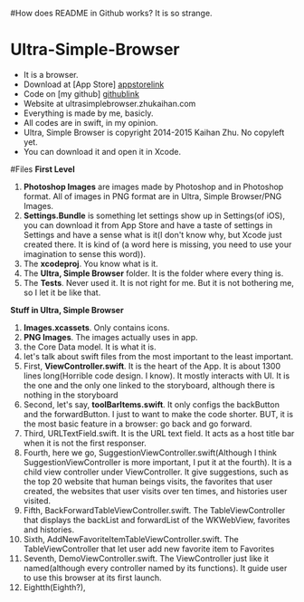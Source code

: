 #How does README in Github works? It is so strange.
# Ultra-Simple-Browser
* It is a browser.
* Download at [App Store] [appstorelink]
* Code on [my github] [githublink]
* Website at ultrasimplebrowser.zhukaihan.com
* Everything is made by me, basicly. 
* All codes are in swift, in my opinion. 
* Ultra, Simple Browser is copyright 2014-2015 Kaihan Zhu. No copyleft yet. 
* You can download it and open it in Xcode. 

#Files
**First Level**

1. **Photoshop Images** are images made by Photoshop and in Photoshop format. All of images in PNG format are in Ultra, Simple Browser/PNG Images. 
2. **Settings.Bundle** is something let settings show up in Settings(of iOS), you can download it from App Store and have a taste of settings in Settings and have a sense what is it(I don't know why, but Xcode just created there. It is kind of (a word here is missing, you need to use your imagination to sense this word)).
3. The **xcodeproj**. You know what is it.
4. The **Ultra, Simple Browser** folder. It is the folder where every thing is. 
5. The **Tests**. Never used it. It is not right for me. But it is not bothering me, so I let it be like that.

**Stuff in Ultra, Simple Browser**

1. **Images.xcassets**. Only contains icons. 
2. **PNG Images**. The images actually uses in app. 
3. the Core Data model. It is what it is. 
4. let's talk about swift files from the most important to the least important. 
5. First, **ViewController.swift**. It is the heart of the App. It is about 1300 lines long(Horrible code design. I know). It mostly interacts with UI. It is the one and the only one linked to the storyboard, although there is nothing in the storyboard
6. Second, let's say, **toolBarItems.swift**. It only configs the backButton and the forwardButton. I just to want to make the code shorter. BUT, it is the most basic feature in a browser: go back and go forward. 
7. Third, URLTextField.swift. It is the URL text field. It acts as a host title bar when it is not the first responser. 
8. Fourth, here we go, SuggestionViewController.swift(Although I think SuggestionViewController is more important, I put it at the fourth). It is a child view controller under ViewController. It give suggestions, such as the top 20 website that human beings visits, the favorites that user created,                   the websites that user visits over ten times, and histories user visited. 
9. Fifth, BackForwardTableViewController.swift. The TableViewController that displays the backList and forwardList of the WKWebView, favorites and histories. 
10. Sixth, AddNewFavoriteItemTableViewController.swift. The TableViewController that let user add new favorite item to Favorites
11. Seventh, DemoViewController.swift. The ViewController just like it named(although every controller named by its functions). It guide user to use this browser at its first launch. 
12. Eightth(Eighth?), 

[appstorelink]: http://itunes.apple.com/us/app/ultra-simple-browser/id952551914?mt=8
[githublink]: http://github.com/zhukaihan/Ultra-Simple-Browser
